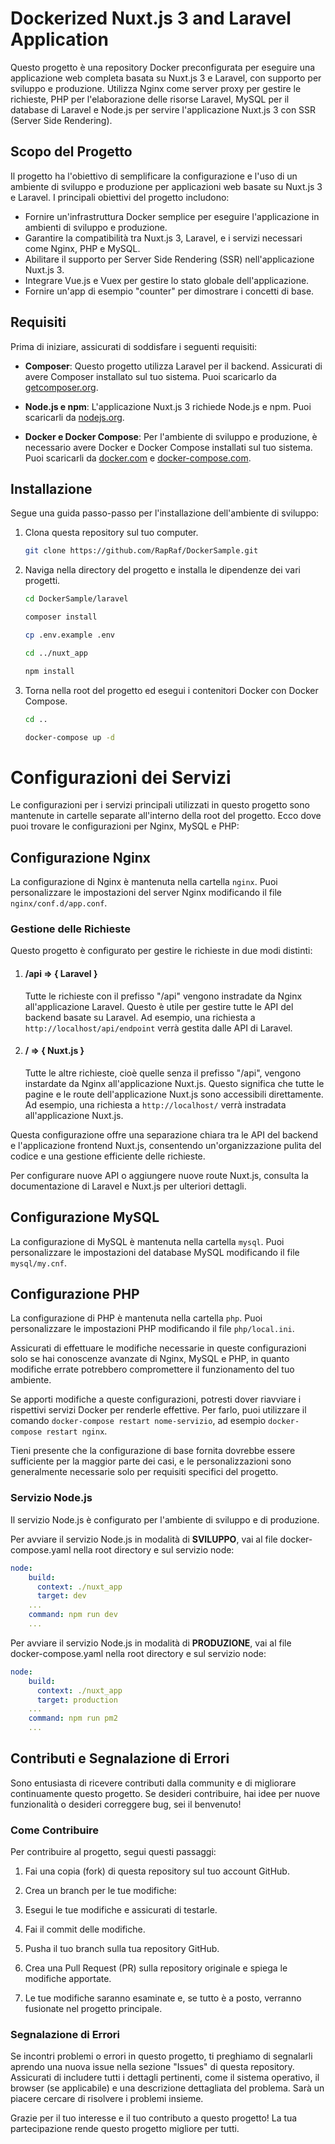 # Dockerized Nuxt.js 3 and Laravel Application

Questo progetto è una repository Docker preconfigurata per eseguire una applicazione web completa basata su Nuxt.js 3 e Laravel, con supporto per sviluppo e produzione. Utilizza Nginx come server proxy per gestire le richieste, PHP per l'elaborazione delle risorse Laravel, MySQL per il database di Laravel e Node.js per servire l'applicazione Nuxt.js 3 con SSR (Server Side Rendering).

## Scopo del Progetto

Il progetto ha l'obiettivo di semplificare la configurazione e l'uso di un ambiente di sviluppo e produzione per applicazioni web basate su Nuxt.js 3 e Laravel. I principali obiettivi del progetto includono:

- Fornire un'infrastruttura Docker semplice per eseguire l'applicazione in ambienti di sviluppo e produzione.
- Garantire la compatibilità tra Nuxt.js 3, Laravel, e i servizi necessari come Nginx, PHP e MySQL.
- Abilitare il supporto per Server Side Rendering (SSR) nell'applicazione Nuxt.js 3.
- Integrare Vue.js e Vuex per gestire lo stato globale dell'applicazione.
- Fornire un'app di esempio "counter" per dimostrare i concetti di base.

## Requisiti

Prima di iniziare, assicurati di soddisfare i seguenti requisiti:

- **Composer**: Questo progetto utilizza Laravel per il backend. Assicurati di avere Composer installato sul tuo sistema. Puoi scaricarlo da [getcomposer.org](https://getcomposer.org/).

- **Node.js e npm**: L'applicazione Nuxt.js 3 richiede Node.js e npm. Puoi scaricarli da [nodejs.org](https://nodejs.org/).

- **Docker e Docker Compose**: Per l'ambiente di sviluppo e produzione, è necessario avere Docker e Docker Compose installati sul tuo sistema. Puoi scaricarli da [docker.com](https://www.docker.com/) e [docker-compose.com](https://docs.docker.com/compose/).

## Installazione

Segue una guida passo-passo per l'installazione dell'ambiente di sviluppo:

1. Clona questa repository sul tuo computer.

    ```bash
    git clone https://github.com/RapRaf/DockerSample.git
    ```

2. Naviga nella directory del progetto e installa le dipendenze dei vari progetti.
    ```bash
    cd DockerSample/laravel

    composer install

    cp .env.example .env

    cd ../nuxt_app

    npm install
    ```
3. Torna nella root del progetto ed esegui i contenitori Docker con Docker Compose.
    ```bash
    cd ..

    docker-compose up -d
    ```

# Configurazioni dei Servizi

Le configurazioni per i servizi principali utilizzati in questo progetto sono mantenute in cartelle separate all'interno della root del progetto. Ecco dove puoi trovare le configurazioni per Nginx, MySQL e PHP:

## Configurazione Nginx

La configurazione di Nginx è mantenuta nella cartella `nginx`. Puoi personalizzare le impostazioni del server Nginx modificando il file `nginx/conf.d/app.conf`.

### Gestione delle Richieste

Questo progetto è configurato per gestire le richieste in due modi distinti:

1. #### /api => { Laravel }

    Tutte le richieste con il prefisso "/api" vengono instradate da Nginx all'applicazione Laravel. Questo è utile per gestire tutte le API del backend basate su Laravel. Ad esempio, una richiesta a `http://localhost/api/endpoint` verrà gestita dalle API di Laravel.

2. #### / => { Nuxt.js }

    Tutte le altre richieste, cioè quelle senza il prefisso "/api", vengono instardate da Nginx all'applicazione Nuxt.js. Questo significa che tutte le pagine e le route dell'applicazione Nuxt.js sono accessibili direttamente. Ad esempio, una richiesta a `http://localhost/` verrà instradata all'applicazione Nuxt.js.


Questa configurazione offre una separazione chiara tra le API del backend e l'applicazione frontend Nuxt.js, consentendo un'organizzazione pulita del codice e una gestione efficiente delle richieste.

Per configurare nuove API o aggiungere nuove route Nuxt.js, consulta la documentazione di Laravel e Nuxt.js per ulteriori dettagli.


## Configurazione MySQL

La configurazione di MySQL è mantenuta nella cartella `mysql`. Puoi personalizzare le impostazioni del database MySQL modificando il file `mysql/my.cnf`.

## Configurazione PHP

La configurazione di PHP è mantenuta nella cartella `php`. Puoi personalizzare le impostazioni PHP modificando il file `php/local.ini`.

Assicurati di effettuare le modifiche necessarie in queste configurazioni solo se hai conoscenze avanzate di Nginx, MySQL e PHP, in quanto modifiche errate potrebbero compromettere il funzionamento del tuo ambiente.

Se apporti modifiche a queste configurazioni, potresti dover riavviare i rispettivi servizi Docker per renderle effettive. Per farlo, puoi utilizzare il comando `docker-compose restart nome-servizio`, ad esempio `docker-compose restart nginx`.

Tieni presente che la configurazione di base fornita dovrebbe essere sufficiente per la maggior parte dei casi, e le personalizzazioni sono generalmente necessarie solo per requisiti specifici del progetto.

### Servizio Node.js

Il servizio Node.js è configurato per l'ambiente di sviluppo e di produzione.

Per avviare il servizio Node.js in modalità di **SVILUPPO**, vai al file docker-compose.yaml nella root directory e sul servizio node:

```yaml
node:
    build:
      context: ./nuxt_app
      target: dev
    ...
    command: npm run dev
    ...
```

Per avviare il servizio Node.js in modalità di **PRODUZIONE**, vai al file docker-compose.yaml nella root directory e sul servizio node:

```yaml
node:
    build:
      context: ./nuxt_app
      target: production
    ...
    command: npm run pm2
    ...
```

## Contributi e Segnalazione di Errori

Sono entusiasta di ricevere contributi dalla community e di migliorare continuamente questo progetto. Se desideri contribuire, hai idee per nuove funzionalità o desideri correggere bug, sei il benvenuto!

### Come Contribuire

Per contribuire al progetto, segui questi passaggi:

1. Fai una copia (fork) di questa repository sul tuo account GitHub.

2. Crea un branch per le tue modifiche:

3. Esegui le tue modifiche e assicurati di testarle.

4. Fai il commit delle modifiche.

5. Pusha il tuo branch sulla tua repository GitHub.

6. Crea una Pull Request (PR) sulla repository originale e spiega le modifiche apportate.

7. Le tue modifiche saranno esaminate e, se tutto è a posto, verranno fusionate nel progetto principale.

### Segnalazione di Errori

Se incontri problemi o errori in questo progetto, ti preghiamo di segnalarli aprendo una nuova issue nella sezione "Issues" di questa repository. Assicurati di includere tutti i dettagli pertinenti, come il sistema operativo, il browser (se applicabile) e una descrizione dettagliata del problema. Sarà un piacere cercare di risolvere i problemi insieme.

Grazie per il tuo interesse e il tuo contributo a questo progetto! La tua partecipazione rende questo progetto migliore per tutti.
